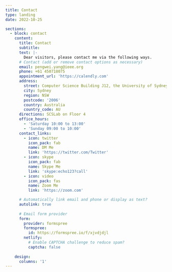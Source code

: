 ```yaml
---
title: Contact
type: landing
date: 2022-10-25

sections:
  - block: contact
    content:
      title: Contact
      subtitle:
      text: |-
        Dear visitors, please contact me via the following ways.
      # Contact (add or remove contact options as necessary)
      email: pengwei.yang@ieee.org
      phone: +61 450718075
      appointment_url: 'https://calendly.com'
      address: 
        street: Computer Science Building J12, the University of Sydney
        city: Sydney
        region: NSW
        postcode: '2006'
        country: Australia
        country_code: AU
      directions: SCSLab on Floor 4
      office_hours:
        - 'Saturday 10:00 to 13:00'
        - 'Sunday 09:00 to 10:00'
      contact_links:
        - icon: twitter
          icon_pack: fab
          name: DM Me
          link: 'https://twitter.com/Twitter'
        - icon: skype
          icon_pack: fab
          name: Skype Me
          link: 'skype:echo123?call'
        - icon: video
          icon_pack: fas
          name: Zoom Me
          link: 'https://zoom.com'

      # Automatically link email and phone or display as text?
      autolink: true
      
      # Email form provider
      form:
        provider: formspree
        formspree:
          id: https://formspree.io/f/xjvdjdjl
        netlify:
          # Enable CAPTCHA challenge to reduce spam?
          captcha: false
        
    design:
      columns: '1'
---
```

